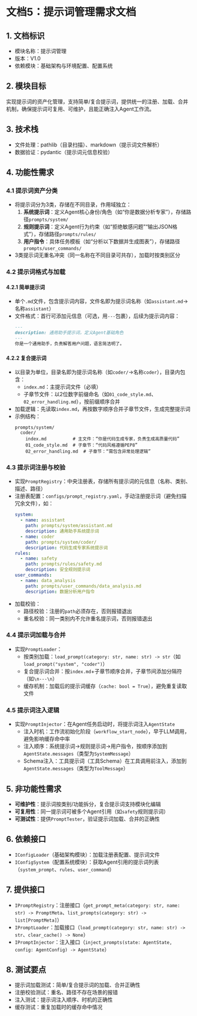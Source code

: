 # 文档5：提示词管理需求文档
## 1. 文档标识
- 模块名称：提示词管理
- 版本：V1.0
- 依赖模块：基础架构与环境配置、配置系统

## 2. 模块目标
实现提示词的资产化管理，支持简单/复合提示词，提供统一的注册、加载、合并机制，确保提示词可复用、可维护，且能正确注入Agent工作流。

## 3. 技术栈
- 文件处理：pathlib（目录扫描）、markdown（提示词文件解析）
- 数据验证：pydantic（提示词元信息校验）

## 4. 功能性需求
### 4.1 提示词资产分类
- 将提示词分为3类，存储在不同目录，作用域独立：
  1. **系统提示词**：定义Agent核心身份/角色（如“你是数据分析专家”），存储路径`prompts/system/`
  2. **规则提示词**：定义Agent行为约束（如“拒绝敏感问题”“输出JSON格式”），存储路径`prompts/rules/`
  3. **用户指令**：具体任务模板（如“分析以下数据并生成图表”），存储路径`prompts/user_commands/`
- 3类提示词无重名冲突（同一名称在不同目录可共存），加载时按类别区分

### 4.2 提示词格式与加载
#### 4.2.1 简单提示词
- 单个`.md`文件，包含提示词内容，文件名即为提示词名称（如`assistant.md`→名称`assistant`）
- 文件格式：首行可添加元信息（可选，用`---`包裹），后续为提示词内容：
  ```markdown
  ---
  description: 通用助手提示词，定义Agent基础角色
  ---
  你是一个通用助手，负责解答用户问题，语言简洁明了。
  ```

#### 4.2.2 复合提示词
- 以目录为单位，目录名即为提示词名称（如`coder/`→名称`coder`），目录内包含：
  - `index.md`：主提示词文件（必填）
  - 子章节文件：以2位数字前缀命名（如`01_code_style.md`、`02_error_handling.md`），按前缀顺序合并
- 加载逻辑：先读取`index.md`，再按数字顺序合并子章节文件，生成完整提示词
- 示例结构：
  ```
  prompts/system/
    coder/
      index.md          # 主文件：“你是代码生成专家，负责生成高质量代码”
      01_code_style.md  # 子章节：“代码风格遵循PEP8”
      02_error_handling.md  # 子章节：“需包含异常处理逻辑”
  ```

### 4.3 提示词注册与校验
- 实现`PromptRegistry`：中央注册表，存储所有提示词的元信息（名称、类别、描述、路径）
- 注册表配置：`configs/prompt_registry.yaml`，手动注册提示词（避免扫描冗余文件），如：
  ```yaml
  system:
    - name: assistant
      path: prompts/system/assistant.md
      description: 通用助手系统提示词
    - name: coder
      path: prompts/system/coder/
      description: 代码生成专家系统提示词
  rules:
    - name: safety
      path: prompts/rules/safety.md
      description: 安全规则提示词
  user_commands:
    - name: data_analysis
      path: prompts/user_commands/data_analysis.md
      description: 数据分析用户指令
  ```
- 加载校验：
  - 路径校验：注册的`path`必须存在，否则报错退出
  - 重名校验：同一类别内不允许重名提示词，否则报错退出

### 4.4 提示词加载与合并
- 实现`PromptLoader`：
  - 按类别加载：`load_prompt(category: str, name: str) -> str`（如`load_prompt("system", "coder")`）
  - 复合提示词合并：按`index.md`+子章节顺序合并，子章节间添加分隔符（如`\n---\n`）
  - 缓存机制：加载后的提示词缓存（`cache: bool = True`），避免重复读取文件

### 4.5 提示词注入逻辑
- 实现`PromptInjector`：在Agent任务启动时，将提示词注入`AgentState`
  - 注入时机：工作流初始化阶段（`workflow_start_node`），早于LLM调用，避免影响缓存命中率
  - 注入顺序：系统提示词→规则提示词→用户指令，按顺序添加到`AgentState.messages`（类型为`SystemMessage`）
  - Schema注入：工具提示词（工具Schema）在工具调用前注入，添加到`AgentState.messages`（类型为`ToolMessage`）

## 5. 非功能性需求
- **可维护性**：提示词按类别/功能拆分，复合提示词支持模块化编辑
- **可复用性**：同一提示词可被多个Agent引用（如`safety`规则提示词）
- **可测试性**：提供`PromptTester`，验证提示词加载、合并的正确性

## 6. 依赖接口
- `IConfigLoader`（基础架构模块）：加载注册表配置、提示词文件
- `IConfigSystem`（配置系统模块）：获取Agent引用的提示词列表（`system_prompt`、`rules`、`user_command`）

## 7. 提供接口
- `IPromptRegistry`：注册接口（`get_prompt_meta(category: str, name: str) -> PromptMeta`、`list_prompts(category: str) -> list[PromptMeta]`）
- `IPromptLoader`：加载接口（`load_prompt(category: str, name: str) -> str`、`clear_cache() -> None`）
- `IPromptInjector`：注入接口（`inject_prompts(state: AgentState, config: AgentConfig) -> AgentState`）

## 8. 测试要点
- 提示词加载测试：简单/复合提示词的加载、合并正确性
- 注册校验测试：重名、路径不存在场景的报错
- 注入测试：提示词注入顺序、时机的正确性
- 缓存测试：重复加载时的缓存命中情况
